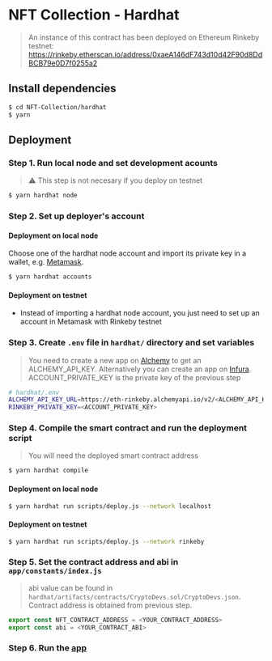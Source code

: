 # NFT Collection - Hardhat

> An instance of this contract has been deployed on Ethereum Rinkeby testnet: https://rinkeby.etherscan.io/address/0xaeA146dF743d10d42F90d8DdBCB79e0D7f0255a2

## Install dependencies

```bash
$ cd NFT-Collection/hardhat
$ yarn
```

## Deployment

### Step 1. Run local node and set development acounts

> ⚠️ This step is not necesary if you deploy on testnet

```bash
$ yarn hardhat node
```

### Step 2. Set up deployer's account

#### Deployment on local node

Choose one of the hardhat node account and import its private key in a wallet, e.g. [Metamask](https://metamask.io/faqs/).

```bash
$ yarn hardhat accounts
```

#### Deployment on testnet

- Instead of importing a hardhat node account, you just need to set up an account in Metamask with Rinkeby testnet

### Step 3. Create `.env` file in `hardhat/` directory and set variables

> You need to create a new app on [Alchemy](https://www.alchemy.com) to get an ALCHEMY_API_KEY. Alternatively you can create an app on [Infura](https://infura.io). ACCOUNT_PRIVATE_KEY is the private key of the previous step

```bash
# hardhat/.env
ALCHEMY_API_KEY_URL=https://eth-rinkeby.alchemyapi.io/v2/<ALCHEMY_API_KEY>
RINKEBY_PRIVATE_KEY=<ACCOUNT_PRIVATE_KEY>
```

### Step 4. Compile the smart contract and run the deployment script

> You will need the deployed smart contract address

```bash
$ yarn hardhat compile
```

#### Deployment on local node

```bash
$ yarn hardhat run scripts/deploy.js --network localhost
```

#### Deployment on testnet

```bash
$ yarn hardhat run scripts/deploy.js --network rinkeby
```

### Step 5. Set the contract address and abi in `app/constants/index.js`

> abi value can be found in `hardhat/artifacts/contracts/CryptoDevs.sol/CryptoDevs.json`. Contract address is obtained from previous step.

```javascript
export const NFT_CONTRACT_ADDRESS = <YOUR_CONTRACT_ADDRESS>
export const abi = <YOUR_CONTRACT_ABI>
```

### Step 6. Run the [app](https://github.com/josayko/NFT-Collection)
